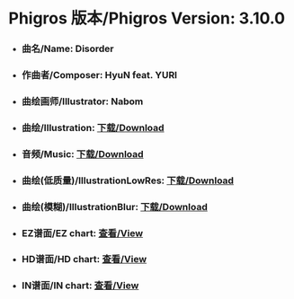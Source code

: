 
# Phigros 版本/Phigros Version:  3.10.0

- ### __曲名/Name:  Disorder__

- ### __作曲者/Composer:  HyuN feat. YURI__

- ### __曲绘画师/Illustrator:  Nabom__

- ### __曲绘/Illustration:  [下载/Download](https://github.com/Po6647A/PAR/releases/download/3.10.0/1090.png)__

- ### __音频/Music:  [下载/Download](https://github.com/Po6647A/PAR/releases/download/3.10.0/1641.ogg)__

- ### __曲绘(低质量)/IllustrationLowRes:  [下载/Download](https://github.com/Po6647A/PAR/releases/download/3.10.0/1582.png)__

- ### __曲绘(模糊)/IllustrationBlur:  [下载/Download](https://github.com/Po6647A/PAR/releases/download/3.10.0/1336.png)__


- ### __EZ谱面/EZ chart:  [查看/View](./EZ.json/index.html)__

- ### __HD谱面/HD chart:  [查看/View](./HD.json/index.html)__

- ### __IN谱面/IN chart:  [查看/View](./IN.json/index.html)__
